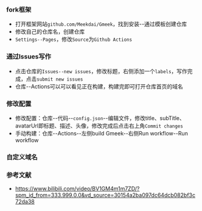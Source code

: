  ### fork框架

- 打开框架网站`github.com/Meekdai/Gmeek`，找到安装--通过模板创建仓库
- 修改自己的仓库名，创建仓库
- `Settings--Pages`，修改`Source`为`Github Actions`

### 通过Issues写作

- 点击仓库的`Issues--new issues`，修改标题，右侧添加一个`labels`，写作完成，点击`submit new issues`
- 仓库--Actions可以可以看见正在构建，构建完即可打开仓库首页的域名

### 修改配置

- 修改配置：仓库--代码--`config.json`--编辑文件，修改title、subTitle、avatarUrl即标题、描述、头像，修改完成后点击右上角`Commit changes`
- 手动构建：仓库--Actions--左侧build Gmeek--右侧Run workflow--Run workflow



### 自定义域名





### 参考文献

- https://www.bilibili.com/video/BV1GM4m1m7ZD/?spm_id_from=333.999.0.0&vd_source=30154a2ba097dc64dcb082bf3c72da38